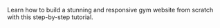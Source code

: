 Learn how to build a stunning and responsive gym website from scratch with this step-by-step tutorial.
